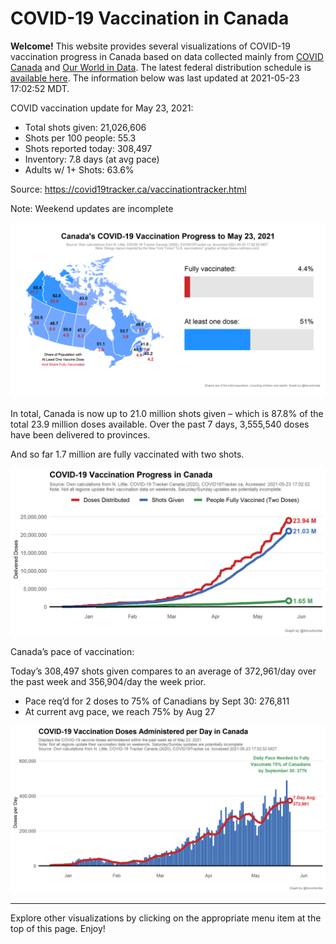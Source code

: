 COVID-19 Vaccination in Canada
==============================

**Welcome!** This website provides several visualizations of COVID-19
vaccination progress in Canada based on data collected mainly from
[COVID Canada](https://covid19tracker.ca/vaccinationtracker.html) and
[Our World in Data](https://ourworldindata.org/covid-vaccinations). The
latest federal distribution schedule is [available
here](https://www.canada.ca/en/public-health/services/diseases/2019-novel-coronavirus-infection/prevention-risks/covid-19-vaccine-treatment/vaccine-rollout.html).
The information below was last updated at 2021-05-23 17:02:52 MDT.

COVID vaccination update for May 23, 2021:

-   Total shots given: 21,026,606
-   Shots per 100 people: 55.3
-   Shots reported today: 308,497
-   Inventory: 7.8 days (at avg pace)
-   Adults w/ 1+ Shots: 63.6%

Source:
<a href="https://covid19tracker.ca/vaccinationtracker.html" class="uri">https://covid19tracker.ca/vaccinationtracker.html</a>

Note: Weekend updates are incomplete

![](Plots/plot_main.png)

In total, Canada is now up to 21.0 million shots given – which is 87.8%
of the total 23.9 million doses available. Over the past 7 days,
3,555,540 doses have been delivered to provinces.

And so far 1.7 million are fully vaccinated with two shots.

![](Plots/plot_total.png)

Canada’s pace of vaccination:

Today’s 308,497 shots given compares to an average of 372,961/day over
the past week and 356,904/day the week prior.

-   Pace req’d for 2 doses to 75% of Canadians by Sept 30: 276,811
-   At current avg pace, we reach 75% by Aug 27

![](Plots/pace_national.png)

------------------------------------------------------------------------

Explore other visualizations by clicking on the appropriate menu item at
the top of this page. Enjoy!
